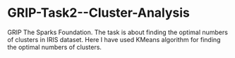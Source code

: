 # GRIP-Task2--Cluster-Analysis
GRIP The Sparks Foundation. The task is about finding the optimal numbers of clusters in IRIS dataset. Here I have used KMeans algorithm for finding the optimal numbers of clusters.
